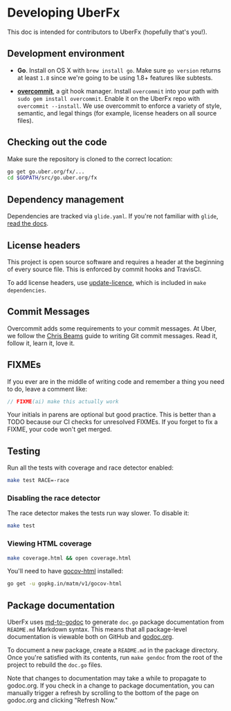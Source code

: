 # Developing UberFx

This doc is intended for contributors to UberFx (hopefully that's you!).

## Development environment

* **Go**. Install on OS X with `brew install go`. Make sure `go version` returns at
  least `1.8` since we're going to be using 1.8+ features like subtests.

* **[overcommit](https://github.com/brigade/overcommit)**, a git hook manager.
  Install `overcommit` into your path with `sudo gem install overcommit`.
  Enable it on the UberFx repo with `overcommit --install`.
  We use overcommit to enforce a variety of style, semantic, and legal things
  (for example, license headers on all source files).

## Checking out the code

Make sure the repository is cloned to the correct location:

```bash
go get go.uber.org/fx/...
cd $GOPATH/src/go.uber.org/fx
```

## Dependency management

Dependencies are tracked via `glide.yaml`. If you're not familiar with `glide`,
[read the docs](https://github.com/Masterminds/glide#usage).

## License headers

This project is open source software and requires a header at the beginning of
every source file. This is enforced by commit hooks and TravisCI.

To add license headers, use
[update-licence](go.uber.org/tools/update-license), which is included in
`make dependencies`.

## Commit Messages

Overcommit adds some requirements to your commit messages. At Uber, we follow the
[Chris Beams](http://chris.beams.io/posts/git-commit/) guide to writing Git
commit messages. Read it, follow it, learn it, love it.

## FIXMEs

If you ever are in the middle of writing code and remember a thing you need to
do, leave a comment like:

```go
// FIXME(ai) make this actually work
```

Your initials in parens are optional but good practice. This is better
than a TODO because our CI checks for unresolved FIXMEs. If you forget to fix
a FIXME, your code won't get merged.

## Testing

Run all the tests with coverage and race detector enabled:

```bash
make test RACE=-race
```

### Disabling the race detector

The race detector makes the tests run way slower. To disable it:

```bash
make test
```

### Viewing HTML coverage

```bash
make coverage.html && open coverage.html
```

You'll need to have [gocov-html](https://github.com/matm/gocov-html) installed:

```bash
go get -u gopkg.in/matm/v1/gocov-html
```

## Package documentation

UberFx uses [md-to-godoc](https://github.com/sectioneight/md-to-godoc) to
generate `doc.go` package documentation from `README.md` Markdown syntax. This
means that all package-level documentation is viewable both on GitHub and
[godoc.org](https://godoc.org/go.uber.org/fx).

To document a new package, create a `README.md` in the package directory.
Once you're satisfied with its contents, run `make gendoc` from the root of the
project to rebuild the `doc.go` files.

Note that changes to documentation may take a while to propagate to godoc.org.
If you check in a change to package documentation, you can manually trigger a
refresh by scrolling to the bottom of the page on godoc.org and clicking
"Refresh Now."
